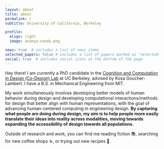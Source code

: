 ```yaml
---
layout: about
title: about
permalink: /
subtitle: University of California, Berkeley

profile:
  align: right
  image: ananya-nandy.png

news: true  # includes a list of news items
selected_papers: false # includes a list of papers marked as "selected={true}"
social: true  # includes social icons at the bottom of the page
---
```


Hey there! I am currently a PhD candidate in the [Cognition and Computation in Design (Co-Design) Lab](https://codesign.berkeley.edu/) at UC Berkeley, advised by Kosa Goucher-Lambert. I have a B.S. in Mechanical Engineering from MIT. 

My work simultaneously involves developing better models of human behavior during design and developing computational interactions/methods for design that better align with human representations, with the goal of advancing human-centered computing in engineering design. **By capturing what people are doing during design, my aim is to help people more easily translate their ideas into reality across modalities, moving towards expanding the accessibility of design towards all populations.**

Outside of research and work, you can find me reading fiction :books:, searching for new coffee shops :coffee:, or trying out new recipes :curry:.
